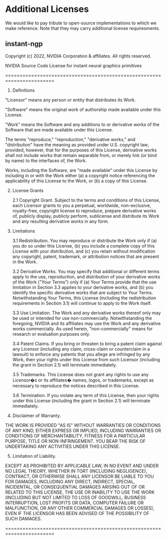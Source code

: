 # Additional Licenses

We would like to pay tribute to open-source implementations to which we make reference. Note that they may carry additional license requiresments.

## instant-ngp
Copyright (c) 2022, NVIDIA Corporation & affiliates. All rights reserved.


NVIDIA Source Code License for instant neural graphics primitives


=======================================================================

1. Definitions

"Licensor" means any person or entity that distributes its Work.

"Software" means the original work of authorship made available under
this License.

"Work" means the Software and any additions to or derivative works of
the Software that are made available under this License.

The terms "reproduce," "reproduction," "derivative works," and
"distribution" have the meaning as provided under U.S. copyright law;
provided, however, that for the purposes of this License, derivative
works shall not include works that remain separable from, or merely
link (or bind by name) to the interfaces of, the Work.

Works, including the Software, are "made available" under this License
by including in or with the Work either (a) a copyright notice
referencing the applicability of this License to the Work, or (b) a
copy of this License.

2. License Grants

    2.1 Copyright Grant. Subject to the terms and conditions of this
    License, each Licensor grants to you a perpetual, worldwide,
    non-exclusive, royalty-free, copyright license to reproduce,
    prepare derivative works of, publicly display, publicly perform,
    sublicense and distribute its Work and any resulting derivative
    works in any form.

3. Limitations

    3.1 Redistribution. You may reproduce or distribute the Work only
    if (a) you do so under this License, (b) you include a complete
    copy of this License with your distribution, and (c) you retain
    without modification any copyright, patent, trademark, or
    attribution notices that are present in the Work.

    3.2 Derivative Works. You may specify that additional or different
    terms apply to the use, reproduction, and distribution of your
    derivative works of the Work ("Your Terms") only if (a) Your Terms
    provide that the use limitation in Section 3.3 applies to your
    derivative works, and (b) you identify the specific derivative
    works that are subject to Your Terms. Notwithstanding Your Terms,
    this License (including the redistribution requirements in Section
    3.1) will continue to apply to the Work itself.

    3.3 Use Limitation. The Work and any derivative works thereof only
    may be used or intended for use non-commercially. Notwithstanding
    the foregoing, NVIDIA and its affiliates may use the Work and any
    derivative works commercially. As used herein, "non-commercially"
    means for research or evaluation purposes only.

    3.4 Patent Claims. If you bring or threaten to bring a patent claim
    against any Licensor (including any claim, cross-claim or
    counterclaim in a lawsuit) to enforce any patents that you allege
    are infringed by any Work, then your rights under this License from
    such Licensor (including the grant in Section 2.1) will terminate
    immediately.

    3.5 Trademarks. This License does not grant any rights to use any
    Licensor�s or its affiliates� names, logos, or trademarks, except
    as necessary to reproduce the notices described in this License.

    3.6 Termination. If you violate any term of this License, then your
    rights under this License (including the grant in Section 2.1) will
    terminate immediately.

4. Disclaimer of Warranty.

THE WORK IS PROVIDED "AS IS" WITHOUT WARRANTIES OR CONDITIONS OF ANY
KIND, EITHER EXPRESS OR IMPLIED, INCLUDING WARRANTIES OR CONDITIONS OF
MERCHANTABILITY, FITNESS FOR A PARTICULAR PURPOSE, TITLE OR
NON-INFRINGEMENT. YOU BEAR THE RISK OF UNDERTAKING ANY ACTIVITIES UNDER
THIS LICENSE.

5. Limitation of Liability.

EXCEPT AS PROHIBITED BY APPLICABLE LAW, IN NO EVENT AND UNDER NO LEGAL
THEORY, WHETHER IN TORT (INCLUDING NEGLIGENCE), CONTRACT, OR OTHERWISE
SHALL ANY LICENSOR BE LIABLE TO YOU FOR DAMAGES, INCLUDING ANY DIRECT,
INDIRECT, SPECIAL, INCIDENTAL, OR CONSEQUENTIAL DAMAGES ARISING OUT OF
OR RELATED TO THIS LICENSE, THE USE OR INABILITY TO USE THE WORK
(INCLUDING BUT NOT LIMITED TO LOSS OF GOODWILL, BUSINESS INTERRUPTION,
LOST PROFITS OR DATA, COMPUTER FAILURE OR MALFUNCTION, OR ANY OTHER
COMMERCIAL DAMAGES OR LOSSES), EVEN IF THE LICENSOR HAS BEEN ADVISED OF
THE POSSIBILITY OF SUCH DAMAGES.

=======================================================================
